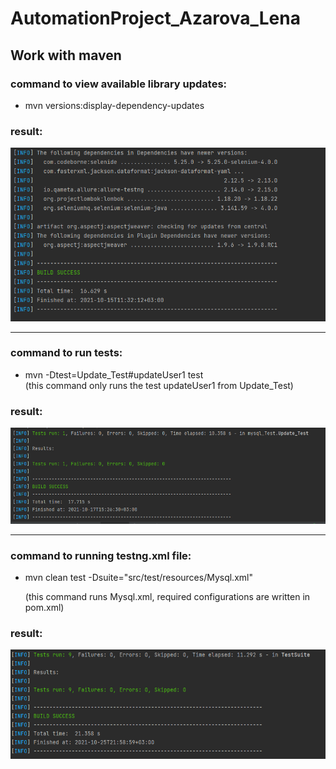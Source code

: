 # AutomationProject_Azarova_Lena
## Work with maven
### command to view available library updates:
* mvn versions:display-dependency-updates
### result:
![alt text](file/Screenshot_2.png)
___
### command to run tests:

* mvn -Dtest=Update_Test#updateUser1  test  
(this command only runs the test updateUser1 from Update_Test)

### result:
![alt text](file/Screenshot_3.png)
___
### command to running testng.xml file:

* mvn clean test -Dsuite="src/test/resources/Mysql.xml"
    
  (this command runs Mysql.xml, required configurations are written in pom.xml)
### result:
![alt text](file/Screenshot_4.png)